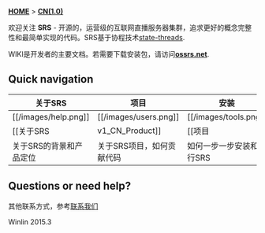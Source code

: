 [**HOME**](Home) > [**CN(1.0)**](v1_CN_Home)

欢迎关注 **SRS** - 开源的，运营级的互联网直播服务器集群，追求更好的概念完整性和最简单实现的代码。SRS基于协程技术[state-threads](st).

WIKI是开发者的主要文档。若需要下载安装包，请访问[**ossrs.net**][website].

## Quick navigation

| 关于SRS             | 项目              | 安装          | 文档                  |
|----------------------------|---------------------------------|-------------------------------|---------------------------|
| [[/images/help.png]] | [[/images/users.png]] | [[/images/tools.png]] | [[/images/database.png]] |
| [[关于SRS| v1_CN_Product]] | [[项目| v1_CN_Project]]       | [[安装| v1_CN_Setup]] | [[文档| v1_CN_Docs]]|
| 关于SRS的背景和产品定位 | 关于SRS项目，如何贡献代码 | 如何一步一步安装和运行SRS | SRS的详细技术资料 |

## Questions or need help?

其他联系方式，参考[联系我们](v1_CN_Contact)

Winlin 2015.3

[st]: https://github.com/winlinvip/state-threads
[website]: http://ossrs.net